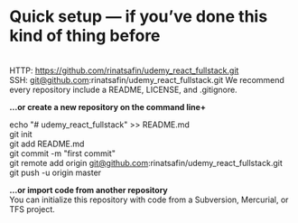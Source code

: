 # Quick setup — if you’ve done this kind of thing before
<br>HTTP: https://github.com/rinatsafin/udemy_react_fullstack.git
<br>SSH: git@github.com:rinatsafin/udemy_react_fullstack.git
We recommend every repository include a README, LICENSE, and .gitignore.



<b>…or create a new repository on the command line+</b>

echo "# udemy_react_fullstack" >> README.md
<br>git init
<br>git add README.md
<br>git commit -m "first commit"
<br>git remote add origin git@github.com:rinatsafin/udemy_react_fullstack.git
<br>git push -u origin master

<b>…or import code from another repository</b>
<br>You can initialize this repository with code from a Subversion, Mercurial, or TFS project.
